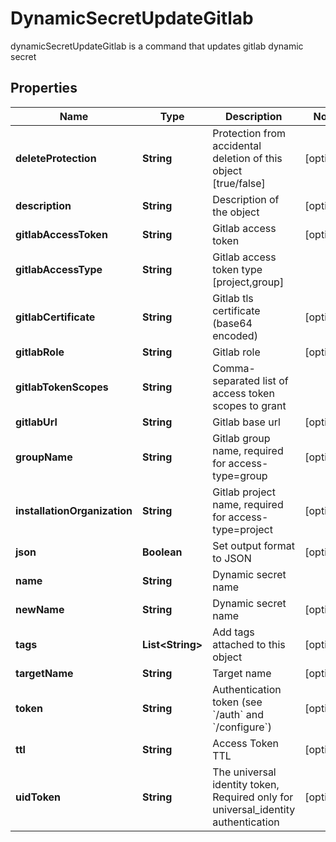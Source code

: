 

# DynamicSecretUpdateGitlab

dynamicSecretUpdateGitlab is a command that updates gitlab dynamic secret

## Properties

Name | Type | Description | Notes
------------ | ------------- | ------------- | -------------
**deleteProtection** | **String** | Protection from accidental deletion of this object [true/false] |  [optional]
**description** | **String** | Description of the object |  [optional]
**gitlabAccessToken** | **String** | Gitlab access token |  [optional]
**gitlabAccessType** | **String** | Gitlab access token type [project,group] | 
**gitlabCertificate** | **String** | Gitlab tls certificate (base64 encoded) |  [optional]
**gitlabRole** | **String** | Gitlab role |  [optional]
**gitlabTokenScopes** | **String** | Comma-separated list of access token scopes to grant | 
**gitlabUrl** | **String** | Gitlab base url |  [optional]
**groupName** | **String** | Gitlab group name, required for access-type&#x3D;group |  [optional]
**installationOrganization** | **String** | Gitlab project name, required for access-type&#x3D;project |  [optional]
**json** | **Boolean** | Set output format to JSON |  [optional]
**name** | **String** | Dynamic secret name | 
**newName** | **String** | Dynamic secret name |  [optional]
**tags** | **List&lt;String&gt;** | Add tags attached to this object |  [optional]
**targetName** | **String** | Target name |  [optional]
**token** | **String** | Authentication token (see &#x60;/auth&#x60; and &#x60;/configure&#x60;) |  [optional]
**ttl** | **String** | Access Token TTL |  [optional]
**uidToken** | **String** | The universal identity token, Required only for universal_identity authentication |  [optional]




